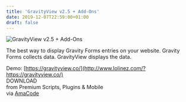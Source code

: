 ```yaml
---
title: 'GravityView v2.5 + Add-Ons'
date: 2019-12-07T22:59:00+01:00
draft: false
---
```


![GravityView v2.5 + Add-Ons](http://www.codelist.cc/uploads/posts/2019-04/1554531381_gravityview-v2.3-add-ons.jpg "GravityView v2.5 + Add-Ons")  
  
The best way to display Gravity Forms entries on your website. Gravity Forms collects data. GravityView displays the data.  
  
Demo: [https://gravityview.co/](http://www.lolinez.com/?https://gravityview.co/)  
DOWNLOAD  
from Premium Scripts, Plugins & Mobile  
via [AmaCode](https://amazcode.ooo)